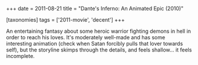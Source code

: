 +++
date = 2011-08-21
title = "Dante's Inferno: An Animated Epic (2010)"

[taxonomies]
tags = ['2011-movie', 'decent']
+++

An entertaining fantasy about some heroic warrior fighting demons in
hell in order to reach his loves. It\'s moderately well-made and has
some interesting animation (check when Satan forcibly pulls that lover
towards self), but the storyline skimps through the details, and feels
shallow\... it feels incomplete.
